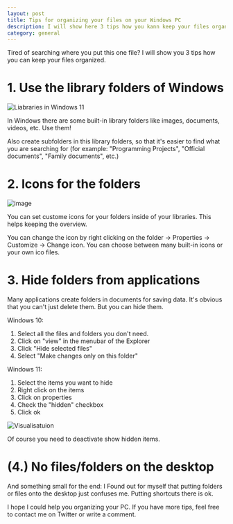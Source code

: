 ```yaml
---
layout: post
title: Tips for organizing your files on your Windows PC
description: I will show here 3 tips how you kann keep your files organized.
category: general
---
```


Tired of searching where you put this one file? I will show you 3 tips how you can keep your files organized.

# 1. Use the library folders of Windows

![Liabraries in Windows 11](https://user-images.githubusercontent.com/58633848/137578152-f3a0434b-e20e-4957-955c-c8d1e30f354f.png)

In Windows there are some built-in library folders like images, documents, videos, etc. Use them! 

Also create subfolders in this library folders, so that it's easier to find what you are searching for (for example: "Programming Projects", "Official documents", "Family documents", etc.)

# 2. Icons for the folders

![image](https://user-images.githubusercontent.com/58633848/118086304-06901580-b3c4-11eb-822d-61da655f2d22.png)

You can set custome icons for your folders inside of your libraries. This helps keeping the overview.

You can change the icon by right clicking on the folder -> Properties -> Customize -> Change icon. You can choose between many built-in icons or your own ico files.

# 3. Hide folders from applications

Many applications create folders in documents for saving data. It's obvious that you can't just delete them. But you can hide them.

Windows 10:

1. Select all the files and folders you don't need.
2. Click on "view" in the menubar of the Explorer
3. Click "Hide selected files"
4. Select "Make changes only on this folder"

Windows 11:

1. Select the items you want to hide
2. Right click on the items
3. Click on properties
4. Check the "hidden" checkbox
5. Click ok

![Visualisatuion](https://user-images.githubusercontent.com/58633848/137578247-ec1e6fd2-1dc3-42df-8ac4-f467504c0803.png)

Of course you need to deactivate show hidden items.

# (4.) No files/folders on the desktop

And something small for the end: I Found out for myself that putting folders or files onto the desktop just confuses me. Putting shortcuts there is ok.


I hope I could help you organizing your PC. If you have more tips, feel free to contact me on Twitter or write a comment.

